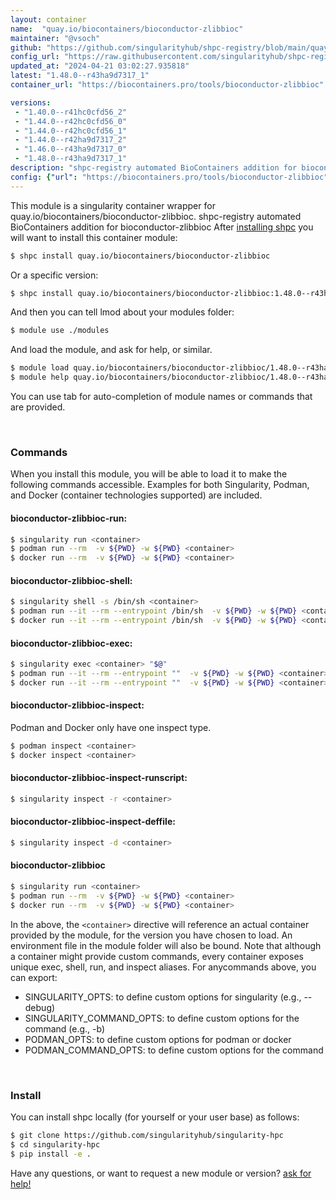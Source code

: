 ```yaml
---
layout: container
name:  "quay.io/biocontainers/bioconductor-zlibbioc"
maintainer: "@vsoch"
github: "https://github.com/singularityhub/shpc-registry/blob/main/quay.io/biocontainers/bioconductor-zlibbioc/container.yaml"
config_url: "https://raw.githubusercontent.com/singularityhub/shpc-registry/main/quay.io/biocontainers/bioconductor-zlibbioc/container.yaml"
updated_at: "2024-04-21 03:02:27.935818"
latest: "1.48.0--r43ha9d7317_1"
container_url: "https://biocontainers.pro/tools/bioconductor-zlibbioc"

versions:
 - "1.40.0--r41hc0cfd56_2"
 - "1.44.0--r42hc0cfd56_0"
 - "1.44.0--r42hc0cfd56_1"
 - "1.44.0--r42ha9d7317_2"
 - "1.46.0--r43ha9d7317_0"
 - "1.48.0--r43ha9d7317_1"
description: "shpc-registry automated BioContainers addition for bioconductor-zlibbioc"
config: {"url": "https://biocontainers.pro/tools/bioconductor-zlibbioc", "maintainer": "@vsoch", "description": "shpc-registry automated BioContainers addition for bioconductor-zlibbioc", "latest": {"1.48.0--r43ha9d7317_1": "sha256:c3193797dc90c6442ff5b0f5fab28c77e7fb1a20024c26fab7c9f835639835ce"}, "tags": {"1.40.0--r41hc0cfd56_2": "sha256:c799784bee1f74f9b18e645f0b2d5f308a1379d5387a4fd6c49816b40d9f93f6", "1.44.0--r42hc0cfd56_0": "sha256:d58082e0fd0249bbabc21cd16f2fa9d147052d6b830a8c7220c4ba37a32c7499", "1.44.0--r42hc0cfd56_1": "sha256:4ddc2f9d8371978916eb440ba95511f590d8aaabfba83b79eab68ff91ea3e9bf", "1.44.0--r42ha9d7317_2": "sha256:f627b25e957a170a9c60aec9e11a0bb9cdb6c095d489e358d930365e3799ac44", "1.46.0--r43ha9d7317_0": "sha256:d774c3a91bb1a392f3d5b9765487218fb35da73205168ce69b8fa469b975f8d1", "1.48.0--r43ha9d7317_1": "sha256:c3193797dc90c6442ff5b0f5fab28c77e7fb1a20024c26fab7c9f835639835ce"}, "docker": "quay.io/biocontainers/bioconductor-zlibbioc"}
---
```


This module is a singularity container wrapper for quay.io/biocontainers/bioconductor-zlibbioc.
shpc-registry automated BioContainers addition for bioconductor-zlibbioc
After [installing shpc](#install) you will want to install this container module:


```bash
$ shpc install quay.io/biocontainers/bioconductor-zlibbioc
```

Or a specific version:

```bash
$ shpc install quay.io/biocontainers/bioconductor-zlibbioc:1.48.0--r43ha9d7317_1
```

And then you can tell lmod about your modules folder:

```bash
$ module use ./modules
```

And load the module, and ask for help, or similar.

```bash
$ module load quay.io/biocontainers/bioconductor-zlibbioc/1.48.0--r43ha9d7317_1
$ module help quay.io/biocontainers/bioconductor-zlibbioc/1.48.0--r43ha9d7317_1
```

You can use tab for auto-completion of module names or commands that are provided.

<br>

### Commands

When you install this module, you will be able to load it to make the following commands accessible.
Examples for both Singularity, Podman, and Docker (container technologies supported) are included.

#### bioconductor-zlibbioc-run:

```bash
$ singularity run <container>
$ podman run --rm  -v ${PWD} -w ${PWD} <container>
$ docker run --rm  -v ${PWD} -w ${PWD} <container>
```

#### bioconductor-zlibbioc-shell:

```bash
$ singularity shell -s /bin/sh <container>
$ podman run --it --rm --entrypoint /bin/sh  -v ${PWD} -w ${PWD} <container>
$ docker run --it --rm --entrypoint /bin/sh  -v ${PWD} -w ${PWD} <container>
```

#### bioconductor-zlibbioc-exec:

```bash
$ singularity exec <container> "$@"
$ podman run --it --rm --entrypoint ""  -v ${PWD} -w ${PWD} <container> "$@"
$ docker run --it --rm --entrypoint ""  -v ${PWD} -w ${PWD} <container> "$@"
```

#### bioconductor-zlibbioc-inspect:

Podman and Docker only have one inspect type.

```bash
$ podman inspect <container>
$ docker inspect <container>
```

#### bioconductor-zlibbioc-inspect-runscript:

```bash
$ singularity inspect -r <container>
```

#### bioconductor-zlibbioc-inspect-deffile:

```bash
$ singularity inspect -d <container>
```



#### bioconductor-zlibbioc

```bash
$ singularity run <container>
$ podman run --rm  -v ${PWD} -w ${PWD} <container>
$ docker run --rm  -v ${PWD} -w ${PWD} <container>
```


In the above, the `<container>` directive will reference an actual container provided
by the module, for the version you have chosen to load. An environment file in the
module folder will also be bound. Note that although a container
might provide custom commands, every container exposes unique exec, shell, run, and
inspect aliases. For anycommands above, you can export:

 - SINGULARITY_OPTS: to define custom options for singularity (e.g., --debug)
 - SINGULARITY_COMMAND_OPTS: to define custom options for the command (e.g., -b)
 - PODMAN_OPTS: to define custom options for podman or docker
 - PODMAN_COMMAND_OPTS: to define custom options for the command

<br>

### Install

You can install shpc locally (for yourself or your user base) as follows:

```bash
$ git clone https://github.com/singularityhub/singularity-hpc
$ cd singularity-hpc
$ pip install -e .
```

Have any questions, or want to request a new module or version? [ask for help!](https://github.com/singularityhub/singularity-hpc/issues)